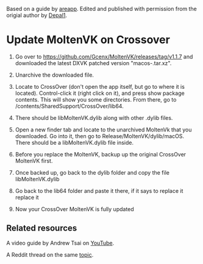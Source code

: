 Based on a guide by [areapp](https://www.reddit.com/user/areapp/). Edited and published with permission from the origial author by
[Depal1](https://github.com/Depal1).

# Update MoltenVK on Crossover

  1. Go over to https://github.com/Gcenx/MoltenVK/releases/tag/v1.1.7 and downloaded the latest DXVK patched version "macos-<VERSION>.tar.xz".

  2. Unarchive the downloaded file.
  
  3. Locate to CrossOver (don't open the app itself, but go to where it is located).
  Control-click it (right click on it), and press show package contents. This will show you some directories.
  From there, go to /contents/SharedSupport/CrossOver/lib64.
  
  4. There should be libMoltenVK.dylib along with other .dylib files.
  
  5. Open a new finder tab and locate to the unarchived MoltenVk that you downloaded.
  Go into it, then go to Release/MoltenVK/dylib/macOS.
  There should be a libMoltenVK.dylib file inside.
  
  6. Before you replace the MoltenVK, backup up the original CrossOver MoltenVK first.
  
  7. Once backed up, go back to the dylib folder and copy the file libMoltenVK.dylib
  
  8. Go back to the lib64 folder and paste it there, if it says to replace it replace it
  
  9. Now your CrossOver MoltenVK is fully updated
  
## Related resources
  A video guide by Andrew Tsai on [YouTube](https://www.youtube.com/watch?v=5NQQCR74FQE).
  
  A Reddit thread on the same [topic](https://www.reddit.com/r/macgaming/comments/qt4e1b/you_can_run_the_latest_dxvk_with_crossover_on_mac/).
